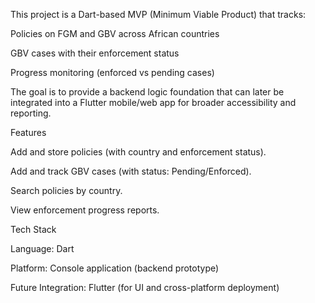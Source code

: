 This project is a Dart-based MVP (Minimum Viable Product) that tracks:

Policies on FGM and GBV across African countries

GBV cases with their enforcement status

Progress monitoring (enforced vs pending cases)

The goal is to provide a backend logic foundation that can later be integrated into a Flutter mobile/web app for broader accessibility and reporting.

 Features

Add and store policies (with country and enforcement status).

Add and track GBV cases (with status: Pending/Enforced).

Search policies by country.

View enforcement progress reports.

 Tech Stack

Language: Dart

Platform: Console application (backend prototype)

Future Integration: Flutter (for UI and cross-platform deployment)
